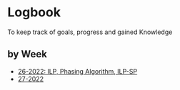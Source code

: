 # Logbook
To keep track of goals, progress and gained Knowledge

## by Week
* [26-2022: ILP, Phasing Algorithm, ILP-SP](26-2022.md)
* [27-2022](27-2022.md)
